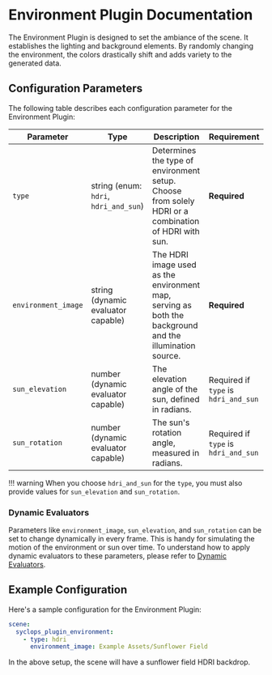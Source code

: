 # Environment Plugin Documentation

The Environment Plugin is designed to set the ambiance of the scene. It establishes the lighting and background elements. By randomly changing the environment, the colors drastically shift and adds variety to the generated data.

## Configuration Parameters

The following table describes each configuration parameter for the Environment Plugin:

| Parameter | Type | Description | Requirement |
| ----------- | ------ | -------------- | --------------- |
| `type` | string (enum: `hdri`, `hdri_and_sun`) | Determines the type of environment setup. Choose from solely HDRI or a combination of HDRI with sun. | **Required** |
| `environment_image` | string (dynamic evaluator capable) | The HDRI image used as the environment map, serving as both the background and the illumination source. | **Required** |
| `sun_elevation` | number (dynamic evaluator capable) | The elevation angle of the sun, defined in radians. | Required if `type` is `hdri_and_sun` |
| `sun_rotation` | number (dynamic evaluator capable) | The sun's rotation angle, measured in radians. | Required if `type` is `hdri_and_sun` |

!!! warning
    When you choose `hdri_and_sun` for the `type`, you must also provide values for `sun_elevation` and `sun_rotation`.

### Dynamic Evaluators

Parameters like `environment_image`, `sun_elevation`, and `sun_rotation` can be set to change dynamically in every frame. This is handy for simulating the motion of the environment or sun over time. To understand how to apply dynamic evaluators to these parameters, please refer to [Dynamic Evaluators](../dynamic_evaluators.md).

## Example Configuration

Here's a sample configuration for the Environment Plugin:

```yaml
scene:
  syclops_plugin_environment:
    - type: hdri
      environment_image: Example Assets/Sunflower Field
```

In the above setup, the scene will have a sunflower field HDRI backdrop.